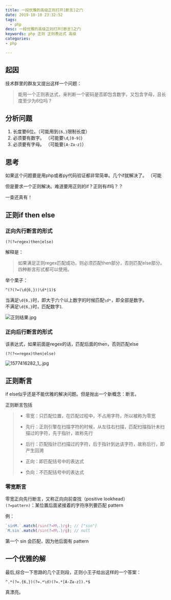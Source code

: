 ```yaml
---
title: 一段优雅的高级正则打开[断言]之门
date: 2019-10-10 23:32:52
tags:
  - php
desc: 一段优雅的高级正则打开[断言]之门
keywords: php 正则 正则表达式 高级
categories:
- php

---
```


## 起因
技术群里的群友又提出这样一个问题：

> 能用一个正则表达式，来判断一个密码是否即包含数字，又包含字母，且长度至少为6位吗？

<!--more-->
## 分析问题

1. 长度要6位。（可能用到`{6,}`限制长度）
2. 必须要有数字。 （可能要`\d`,`[0-9]`)
3. 必须要有字母。 （可能要`[A-Za-z]`）

## 思考

如果这个问题要是用php或者py代码验证都非常简单。几个if就解决了。  （可能

但是要求一个正则解决。难道要用正则的if？正则有if吗？？

一查还真有！

## 正则if then else

### 正向先行断言的形式 

```re
(?(?=regex)then|else) 
```
解释是：  
> 如果满足正则regex匹配成功，则必须匹配then部分，否则匹配else部分。四种断言形式都可以使用。  

举个栗子：  

```re
^(?(?=(\d{6,}))\d*|1)$
```
当满足`\d{6,}`时，即大于六个以上数字的时候匹配`\d*`，即全部是数字。  
不满足`\d{6,}`时，匹配数字`1`.

![正则结果.jpg](https://i.loli.net/2019/12/27/8JbTIFnlez49Q2O.png)

### 正向后行断言的形式

该表达式，如果前面是regex的话，匹配后面的then，否则匹配else
```re
(?(?<=regex)then|else) 
```

![1577416282_1_.jpg](https://i.loli.net/2019/12/27/8JbTIFnlez49Q2O.png)



## 正则断言  

if else似乎还是不能优雅的解决问题。但是抛出一个新概念：断言。

正则断言包括
> * 零宽：只匹配位置，在匹配过程中，不占用字符，所以被称为零宽
> 
> * 先行：正则引擎在扫描字符的时候，从左往右扫描，匹配扫描指针未扫描过的字符，先于指针，故称先行
> 
> * 后行：匹配指针已扫描过的字符，后于指针到达该字符，故称后行，即产生回溯
> 
> * 正向：即匹配括号中的表达式
> 
> * 负向：不匹配括号中的表达式

### 零宽断言

零宽正向先行断言，又称正向向前查找（positive lookhead）  
`(?=pattern)`：某位置后面紧接着的字符序列要匹配 pattern

例：
```js
`sinM.`.match(/sin(?=M\.)/g); // ["sin"]
`M.sin`.match(/sin(?=M\.)/g); // null
```
第一个 sin 会匹配，因为他后面有 pattern

## 一个优雅的解
最后,综合一下思路的几个正则段，正则小王子给出这样的一个答案：
```re
^.*(?=.{6,})(?=.*\d)(?=.*[A-Za-z]).*$
```
真漂亮。



